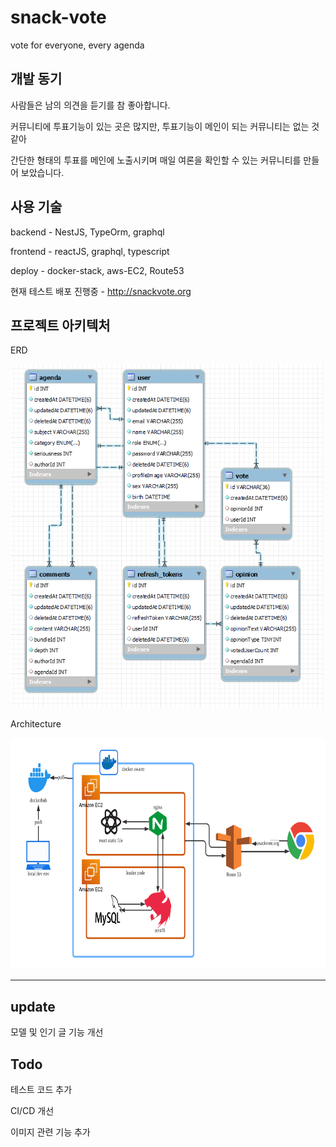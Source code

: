 # snack-vote

vote for everyone, every agenda

## 개발 동기

사람들은 남의 의견을 듣기를 참 좋아합니다.

커뮤니티에 투표기능이 있는 곳은 많지만, 투표기능이 메인이 되는 커뮤니티는 없는 것 같아

간단한 형태의 투표를 메인에 노출시키며 매일 여론을 확인할 수 있는 커뮤니티를 만들어 보았습니다.

## 사용 기술

backend - NestJS, TypeOrm, graphql

frontend - reactJS, graphql, typescript

deploy - docker-stack, aws-EC2, Route53

현재 테스트 배포 진행중 - <http://snackvote.org>

## 프로젝트 아키텍처

ERD

<img src="images\ERD.png"  width="500" height="550">

Architecture

<img src="images\snackvote-architecture.png"  width="700" height="370">

---

## update

모델 및 인기 글 기능 개선

## Todo

테스트 코드 추가

CI/CD 개선

이미지 관련 기능 추가
